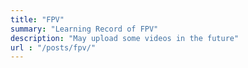 ```yaml
---
title: "FPV"
summary: "Learning Record of FPV"
description: "May upload some videos in the future"
url : "/posts/fpv/"
---
```

